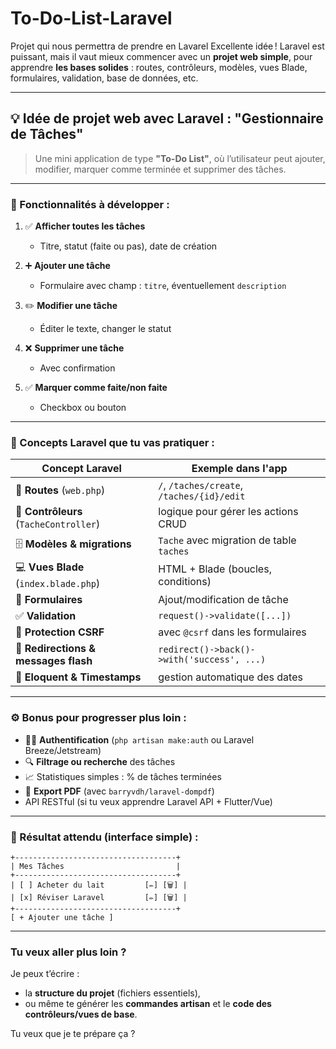 # To-Do-List-Laravel
Projet qui nous permettra de prendre en Lavarel
Excellente idée ! Laravel est puissant, mais il vaut mieux commencer avec un **projet web simple**, pour apprendre **les bases solides** : routes, contrôleurs, modèles, vues Blade, formulaires, validation, base de données, etc.

---

## 💡 **Idée de projet web avec Laravel : "Gestionnaire de Tâches"**

> Une mini application de type **"To-Do List"**, où l’utilisateur peut ajouter, modifier, marquer comme terminée et supprimer des tâches.

---

### 🎯 Fonctionnalités à développer :

1. ✅ **Afficher toutes les tâches**

   * Titre, statut (faite ou pas), date de création

2. ➕ **Ajouter une tâche**

   * Formulaire avec champ : `titre`, éventuellement `description`

3. ✏️ **Modifier une tâche**

   * Éditer le texte, changer le statut

4. ❌ **Supprimer une tâche**

   * Avec confirmation

5. ✅ **Marquer comme faite/non faite**

   * Checkbox ou bouton

---

### 🔧 Concepts Laravel que tu vas pratiquer :

| Concept Laravel                        | Exemple dans l'app                         |
| -------------------------------------- | ------------------------------------------ |
| 📁 **Routes** (`web.php`)              | `/`, `/taches/create`, `/taches/{id}/edit` |
| 🧠 **Contrôleurs** (`TacheController`) | logique pour gérer les actions CRUD        |
| 🗄️ **Modèles & migrations**           | `Tache` avec migration de table `taches`   |
| 💻 **Vues Blade** (`index.blade.php`)  | HTML + Blade (boucles, conditions)         |
| 📝 **Formulaires**                     | Ajout/modification de tâche                |
| ✅ **Validation**                       | `request()->validate([...])`               |
| 🔐 **Protection CSRF**                 | avec `@csrf` dans les formulaires          |
| 🔁 **Redirections & messages flash**   | `redirect()->back()->with('success', ...)` |
| 📅 **Eloquent & Timestamps**           | gestion automatique des dates              |

---

### ⚙️ Bonus pour progresser plus loin :

* 🧑‍💼 **Authentification** (`php artisan make:auth` ou Laravel Breeze/Jetstream)
* 🔍 **Filtrage ou recherche** des tâches
* 📈 Statistiques simples : % de tâches terminées
* 📄 **Export PDF** (avec `barryvdh/laravel-dompdf`)
* API RESTful (si tu veux apprendre Laravel API + Flutter/Vue)

---

### 🧪 Résultat attendu (interface simple) :

```
+------------------------------------+
| Mes Tâches                         |
+------------------------------------+
| [ ] Acheter du lait         [✏️] [🗑️] |
| [x] Réviser Laravel         [✏️] [🗑️] |
+------------------------------------+
[ + Ajouter une tâche ]
```

---

### Tu veux aller plus loin ?

Je peux t’écrire :

* la **structure du projet** (fichiers essentiels),
* ou même te générer les **commandes artisan** et le **code des contrôleurs/vues de base**.

Tu veux que je te prépare ça ?
